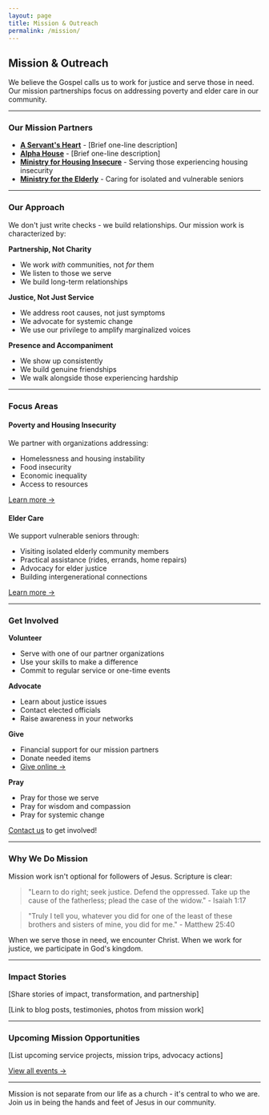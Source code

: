 ```yaml
---
layout: page
title: Mission & Outreach
permalink: /mission/
---
```


## Mission & Outreach

We believe the Gospel calls us to work for justice and serve those in need. Our mission partnerships focus on addressing poverty and elder care in our community.

---

### Our Mission Partners

- **[A Servant's Heart](/mission/servants-heart/)** - [Brief one-line description]
- **[Alpha House](/mission/alpha-house/)** - [Brief one-line description]
- **[Ministry for Housing Insecure](/mission/housing/)** - Serving those experiencing housing insecurity
- **[Ministry for the Elderly](/mission/elderly/)** - Caring for isolated and vulnerable seniors

---

### Our Approach

We don't just write checks - we build relationships. Our mission work is characterized by:

**Partnership, Not Charity**
- We work *with* communities, not *for* them
- We listen to those we serve
- We build long-term relationships

**Justice, Not Just Service**
- We address root causes, not just symptoms
- We advocate for systemic change
- We use our privilege to amplify marginalized voices

**Presence and Accompaniment**
- We show up consistently
- We build genuine friendships
- We walk alongside those experiencing hardship

---

### Focus Areas

#### Poverty and Housing Insecurity

We partner with organizations addressing:
- Homelessness and housing instability
- Food insecurity
- Economic inequality
- Access to resources

[Learn more →](/mission/housing/)

#### Elder Care

We support vulnerable seniors through:
- Visiting isolated elderly community members
- Practical assistance (rides, errands, home repairs)
- Advocacy for elder justice
- Building intergenerational connections

[Learn more →](/mission/elderly/)

---

### Get Involved

**Volunteer**
- Serve with one of our partner organizations
- Use your skills to make a difference
- Commit to regular service or one-time events

**Advocate**
- Learn about justice issues
- Contact elected officials
- Raise awareness in your networks

**Give**
- Financial support for our mission partners
- Donate needed items
- [Give online →](/give/)

**Pray**
- Pray for those we serve
- Pray for wisdom and compassion
- Pray for systemic change

[Contact us](/about/contact/) to get involved!

---

### Why We Do Mission

Mission work isn't optional for followers of Jesus. Scripture is clear:

> "Learn to do right; seek justice. Defend the oppressed. Take up the cause of the fatherless; plead the case of the widow." - Isaiah 1:17

> "Truly I tell you, whatever you did for one of the least of these brothers and sisters of mine, you did for me." - Matthew 25:40

When we serve those in need, we encounter Christ. When we work for justice, we participate in God's kingdom.

---

### Impact Stories

[Share stories of impact, transformation, and partnership]

[Link to blog posts, testimonies, photos from mission work]

---

### Upcoming Mission Opportunities

[List upcoming service projects, mission trips, advocacy actions]

[View all events →](/events/)

---

Mission is not separate from our life as a church - it's central to who we are. Join us in being the hands and feet of Jesus in our community.
